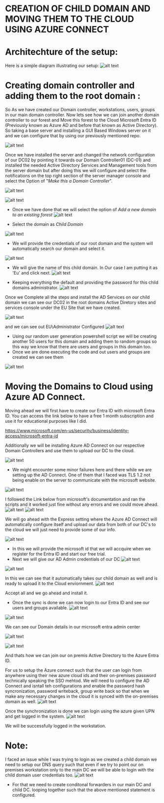 # CREATION OF CHILD DOMAIN AND MOVING THEM TO THE CLOUD USING AZURE CONNECT

# Architechture of the setup:

Here is a simple diagram illustrating our setup:
![alt text](./images/architecture.png)

# Creating domain controller and adding them to the root domain :
So As we have created our Domain controller, workstations, users, groups in our main domain controller. Now lets see how we can join another domain controller to our forest and Move this forest to the Cloud Microsoft Entra ID (Previously known as Azure AD and before that known as Active Directory). So taking a base server and installing a GUI Based Windows server on it and we can configure that by using our previously mentioned repo.

![alt text](./images/DC02.png)

Once we have installed the server and changed the network configuration of our DC02 by pointing it towards our Domain Controller01 (DC-01) and installed the needed Active Directory Services and Management tools from the server domain but after doing this we will configure and select the notifications on the top right section of the server manager console and select the Option of "*Make this a Domain Controller*".

![alt text](./images/server.png)

![alt text](./images/server2.png)

* Once we have done that we will select the option of *Add a new domain to an existing forest*
![alt text](./images/domain.png)

* Select the domain as *Child Domain*

![alt text](./images/image-1.png)

* We will provide the credentials of our root domain and the system will automatically search our domain and select it.

![alt text](./images/image-2.png)

* We will give the name of this child domain. In Our case I am putting it as 'Eu' and click next.
![alt text](./images/image-3.png)

* Keeping everything the default and providing the password for this child domains administrator.
![alt text](./images/image-4.png)

Once we Complete all the steps and install the AD Services on our child domain we can see our DC02 in the root domains Active Diretory sites and services console under the EU Site that we have created.

![alt text](./images/image-5.png)

and we can see out EU\Administrator Configured
![alt text](./images/image-6.png)

* Using our random user generation powershell script we will be creating another 50 users for this domain and adding them to random groups so this way we know that there are users and groups in this domain too.
* Once we are done executing the code and out users and groups are created we can see them

![alt text](./images/image-7.png)

# Moving the Domains to Cloud using Azure AD Connect.

Moving ahead we will first have to create our Entra ID with microsoft Entra ID. You can access the link below to have a free 1 month subscription and use it for educational purposes like I did.

https://www.microsoft.com/en-us/security/business/identity-access/microsoft-entra-id

Additionally we will be installing Azure AD Connect on our respective Domain Controllers and use them to upload our DC to the cloud.

![alt text](./images/image-8.png)

* We might encounter some minor failures here and there while we are setting up the AD Connect. One of them that I faced was TLS 1.2 not being enable on the server to communicate with the microsoft website.

![alt text](./images/tls.png)

I followed the Link below from microsoft's documentation and ran the scripts and it worked just fine without any errors and we could move ahead.
![alt text](./images/image-9.png)
![alt text](./images/image-10.png)

We will go ahead with the Express setting where the Azure AD Connect will automatically configure itself and upload our data from both of our DC's to the cloud we will just need to provide some of our info.

![alt text](./images/image-11.png)

* In this we will provide the microsoft id that we will accquire when we register for the Entra ID and start our free trial.
* Next we will give our AD Admin credentials of our DC 
![alt text](./images/image-12.png)

![alt text](./images/image-13.png)

In this we can see that it automatically takes our child domain as well and is ready to upload it to the Cloud enviornment.
![alt text](./images/image-14.png)

Accept all and we go ahead and install it.

* Once the sync is done we can now login to our Entra ID and see our users and groups available.
![alt text](./images/image-15.png)

![alt text](./images/image-16.png)


We can see our Domain details in our microsoft entra admin center

![alt text](./images/image-18.png)

![alt text](./images/image-17.png)

And thats how we can join our on premis Active Directory to the Azure Entra ID. 


For us to setup the Azure connect such that the user can login from anywhere using their new azure cloud ids and their on-premises password technically speaking the SSO mehtod. We will need to configure the AD Connect and isntall teh configurations and enable the password hash syncronization, password writeback, group write back so that when we make any necessary changes in the cloud it is synced with the on-premises domain as well.
![alt text](./images/image-19.png)

Once the synchronization is done we can login using the azure given UPN and get logged in the system.
![alt text](./images/image-20.png)

We will be successfully logged in the workstation.

# Note:
I faced an issue while I was trying to login as we created a child domain we need to setup our DNS query such that even if we try to point our on premises workstation only to the main DC we will be able to login with the child domain user credentials too.
![alt text](./images/image-21.png)

* For that we need to create conditonal forwarders in our main DC and child DC. looping together such that the above mentioned statement is configured.

